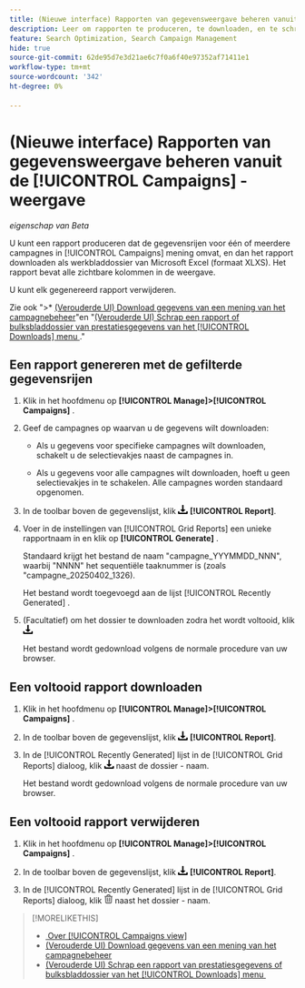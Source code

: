 ```yaml
---
title: (Nieuwe interface) Rapporten van gegevensweergave beheren vanuit de [!UICONTROL Campaigns] -weergave
description: Leer om rapporten te produceren, te downloaden, en te schrappen die de gegevensrijen voor één of meerdere campagnes in de [!UICONTROL Campaigns] mening in een rapport bevatten.
feature: Search Optimization, Search Campaign Management
hide: true
source-git-commit: 62de95d7e3d21ae6c7f0a6f40e97352af71411e1
workflow-type: tm+mt
source-wordcount: '342'
ht-degree: 0%

---
```


# (Nieuwe interface) Rapporten van gegevensweergave beheren vanuit de [!UICONTROL Campaigns] -weergave

<!-- Wording??????  Filtered data reports? -->

*eigenschap van Beta*

U kunt een rapport produceren dat de gegevensrijen voor één of meerdere campagnes in [!UICONTROL Campaigns] mening omvat, en dan het rapport downloaden als werkbladdossier van Microsoft Excel (formaat XLXS). Het rapport bevat alle zichtbare kolommen in de weergave.

U kunt elk gegenereerd rapport verwijderen.

Zie ook &quot;>* [&#x200B; (Verouderde UI) Download gegevens van een mening van het campagnebeheer &#x200B;](/help/search-social-commerce/common-tasks/navigation-editing-selection/download.md)&quot;en &quot;[&#x200B; (Verouderde UI) Schrap een rapport of bulksbladdossier van prestatiesgegevens van het [!UICONTROL Downloads] menu &#x200B;](/help/search-social-commerce/common-tasks/navigation-editing-selection/download-delete-data.md).&quot;

## Een rapport genereren met de gefilterde gegevensrijen

1. Klik in het hoofdmenu op **[!UICONTROL Manage]>[!UICONTROL Campaigns]** .

1. Geef de campagnes op waarvan u de gegevens wilt downloaden:

   * Als u gegevens voor specifieke campagnes wilt downloaden, schakelt u de selectievakjes naast de campagnes in.

   * Als u gegevens voor alle campagnes wilt downloaden, hoeft u geen selectievakjes in te schakelen. Alle campagnes worden standaard opgenomen.

1. In de toolbar boven de gegevenslijst, klik ![&#x200B; Download &#x200B;](/help/search-social-commerce/assets/download.png " ") **[!UICONTROL Report]**.

1. Voer in de instellingen van [!UICONTROL Grid Reports] een unieke rapportnaam in en klik op **[!UICONTROL Generate]** .

   Standaard krijgt het bestand de naam &quot;campagne_YYYMMDD_NNN&quot;, waarbij &quot;NNNN&quot; het sequentiële taaknummer is (zoals &quot;campagne_20250402_1326).

   Het bestand wordt toegevoegd aan de lijst [!UICONTROL Recently Generated] .

1. (Facultatief) om het dossier te downloaden zodra het wordt voltooid, klik ![&#x200B; Download &#x200B;](/help/search-social-commerce/assets/download.png " naast het dossier - naam.")

   Het bestand wordt gedownload volgens de normale procedure van uw browser.

## Een voltooid rapport downloaden

1. Klik in het hoofdmenu op **[!UICONTROL Manage]>[!UICONTROL Campaigns]** .

1. In de toolbar boven de gegevenslijst, klik ![&#x200B; Download &#x200B;](/help/search-social-commerce/assets/download.png " ") **[!UICONTROL Report]**.

1. In de [!UICONTROL Recently Generated] lijst in de [!UICONTROL Grid Reports] dialoog, klik ![&#x200B; Download &#x200B;](/help/search-social-commerce/assets/download.png " ") naast de dossier - naam.

   Het bestand wordt gedownload volgens de normale procedure van uw browser.

## Een voltooid rapport verwijderen

1. Klik in het hoofdmenu op **[!UICONTROL Manage]>[!UICONTROL Campaigns]** .

1. In de toolbar boven de gegevenslijst, klik ![&#x200B; Download &#x200B;](/help/search-social-commerce/assets/download.png " ") **[!UICONTROL Report]**.

1. In de [!UICONTROL Recently Generated] lijst in de [!UICONTROL Grid Reports] dialoog, klik ![&#x200B; Schrapping &#x200B;](/help/search-social-commerce/assets/delete-new.png " ") naast het dossier - naam.

>[!MORELIKETHIS]
>
>* [&#x200B; Over [!UICONTROL Campaigns view]](campaign-view-about.md)
>* [&#x200B; (Verouderde UI) Download gegevens van een mening van het campagnebeheer &#x200B;](/help/search-social-commerce/common-tasks/navigation-editing-selection/download.md)
>* [&#x200B; (Verouderde UI) Schrap een rapport van prestatiesgegevens of bulksbladdossier van het [!UICONTROL Downloads] menu &#x200B;](/help/search-social-commerce/common-tasks/navigation-editing-selection/download-delete-data.md)
